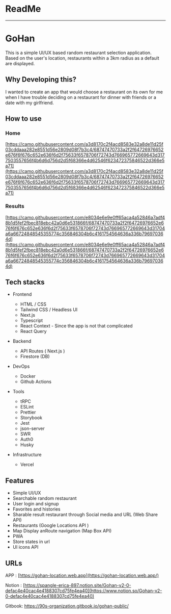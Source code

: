 # ReadMe

---

# **GoHan**

This is a simple UI/UX based random restaurant selection application. Based on the user's location, restaurants within a 3km radius as a default are displayed. 

## Why Developing this?

I wanted to create an app that would choose a restaurant on its own for me when I have trouble deciding on a restaurant for dinner with friends or a date with my girlfriend.

## How to use

### Home

[https://camo.githubusercontent.com/a3d8170c2f4acd8583e32a8de11d25f03cddaaa282e8551d56e2809d08f7b3c4/68747470733a2f2f64726976652e676f6f676c652e636f6d2f75633f6578706f72743d766965772669643d3177503557656f4b6d6d756d2d5f68366e4d62546f623472375846522d366e5a71](https://camo.githubusercontent.com/a3d8170c2f4acd8583e32a8de11d25f03cddaaa282e8551d56e2809d08f7b3c4/68747470733a2f2f64726976652e676f6f676c652e636f6d2f75633f6578706f72743d766965772669643d3177503557656f4b6d6d756d2d5f68366e4d62546f623472375846522d366e5a71)

### Results

[https://camo.githubusercontent.com/e8034e6e9e0ff65aca4a52846a7adf48b1d5fef2fbec818ebc42a0d6e531866f/68747470733a2f2f64726976652e676f6f676c652e636f6d2f75633f6578706f72743d766965772669643d31704a6a66724848545355774c356846304b6c4161754564636a336b796970364d](https://camo.githubusercontent.com/e8034e6e9e0ff65aca4a52846a7adf48b1d5fef2fbec818ebc42a0d6e531866f/68747470733a2f2f64726976652e676f6f676c652e636f6d2f75633f6578706f72743d766965772669643d31704a6a66724848545355774c356846304b6c4161754564636a336b796970364d)

## Tech stacks

- Frontend
    
    
    - HTML / CSS
    - Tailwind CSS / Headless UI
    - Next.js
    - Typescript
    - React Context - Since the app is not that complicated
    - React Query
- Backend
    
    
    - API Routes ( Next.js )
    - Firestore (DB)
- DevOps
    
    
    - Docker
    - Github Actions
- Tools
    
    
    - tRPC
    - ESLint
    - Prettier
    - Storybook
    - Jest
    - json-server
    - SWR
    - Auth0
    - Husky
- Infrastructure
    
    
    - Vercel

## Features

- Simple UI/UX
- Searchable random restaurant
- User login and signup
- Favorites and histories
- Sharable result restaurant through Social media and URL (Web Share API)
- Restaurants (Google Locations API )
- Map Display anRoute navigation (Map Box API)
- PWA
- Store states in url
- UI icons API

## **URLs**

APP : [https://gohan-location.web.app](https://gohan-location.web.app/)

Notion : [https://spangle-erica-897.notion.site/Gohan-v2-0-defac4e40cac4e4188307cd75fe4ea40](https://www.notion.so/Gohan-v2-0-defac4e40cac4e4188307cd75fe4ea40)

Gitbook: https://90s-organization.gitbook.io/gohan-public/
